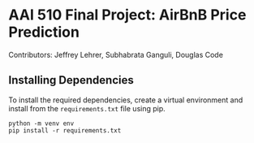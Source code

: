 # AAI 510 Final Project: AirBnB Price Prediction

Contributors: Jeffrey Lehrer, Subhabrata Ganguli, Douglas Code

## Installing Dependencies
To install the required dependencies, create a virtual environment and install from the `requirements.txt` file 
using pip.

    python -m venv env
    pip install -r requirements.txt
